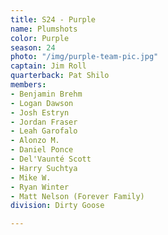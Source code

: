 ```yaml
---
title: S24 - Purple
name: Plumshots
color: Purple
season: 24
photo: "/img/purple-team-pic.jpg"
captain: Jim Roll
quarterback: Pat Shilo
members:
- Benjamin Brehm
- Logan Dawson
- Josh Estryn
- Jordan Fraser
- Leah Garofalo
- Alonzo M.
- Daniel Ponce
- Del'Vaunté Scott
- Harry Suchtya
- Mike W.
- Ryan Winter
- Matt Nelson (Forever Family)
division: Dirty Goose

---
```

